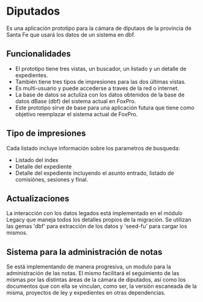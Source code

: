 # Diputados

Es una aplicación prototipo para la cámara de diputaos de la provincia de Santa
Fe que usará los datos de un sistema en dbf.


## Funcionalidades

* El prototipo tiene tres vistas, un buscador, un listado y un detalle
  de expedientes.
* También tiene tres tipos de impresiones para las dos últimas vistas.
* Es multi-usuario y puede accederse a traves de la red o internet.
* La base de datos se actuliza con los datos obtenidos de la base de datos
  dBase (dbf) del sistema actual en FoxPro.
* Este prototipo sirve de base para una aplicación futura que tiene como
  objetivo reemplazar el sistema actual de FoxPro.


## Tipo de impresiones

Cada listado incluye información sobre los parametros de busqueda:

* Listado del index
* Detalle del expediente
* Detalle del expediente incluyendo el asunto entrado, listado de comisiónes,
  sesiones y final.


## Actualizaciones

La interacción con los datos legados está implementado en el módulo Legacy
que maneja todos los detalles propios de la migración. Se utilizan las gemas
'dbf' para extracción de los datos y 'seed-fu' para cargar los mismos.


## Sistema para la administración de notas

Se está implementando de manera progresiva, un modulo para la administración de
las notas. El mismo facilitará el seguimiento de las mismas por las distintas
áreas de la cámara de diputados, así como los documentos que con ella se
vinculan, como ser, la versión escaneada de la misma, proyectos de ley y
expedientes en otras dependencias.

